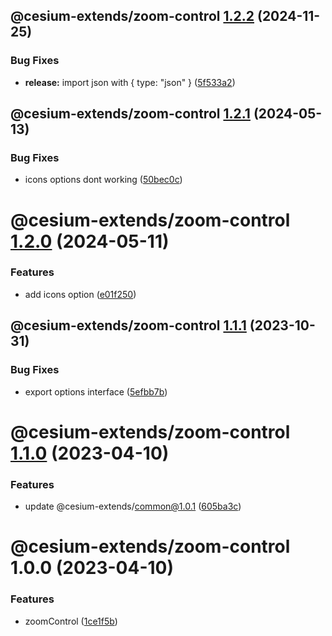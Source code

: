 ## @cesium-extends/zoom-control [1.2.2](https://github.com/hongfaqiu/cesium-extends/compare/@cesium-extends/zoom-control@1.2.1...@cesium-extends/zoom-control@1.2.2) (2024-11-25)


### Bug Fixes

* **release:** import json with { type: "json" } ([5f533a2](https://github.com/hongfaqiu/cesium-extends/commit/5f533a2ea9b3864c2f70a52f6a55a5514440e133))

## @cesium-extends/zoom-control [1.2.1](https://github.com/hongfaqiu/cesium-extends/compare/@cesium-extends/zoom-control@1.2.0...@cesium-extends/zoom-control@1.2.1) (2024-05-13)

### Bug Fixes

- icons options dont working ([50bec0c](https://github.com/hongfaqiu/cesium-extends/commit/50bec0ccc2ad2275fd86e478b771f6bdf3216660))

# @cesium-extends/zoom-control [1.2.0](https://github.com/hongfaqiu/cesium-extends/compare/@cesium-extends/zoom-control@1.1.1...@cesium-extends/zoom-control@1.2.0) (2024-05-11)

### Features

- add icons option ([e01f250](https://github.com/hongfaqiu/cesium-extends/commit/e01f2500267a700585155e2ab1a462368c7a62b0))

## @cesium-extends/zoom-control [1.1.1](https://github.com/hongfaqiu/cesium-extends/compare/@cesium-extends/zoom-control@1.1.0...@cesium-extends/zoom-control@1.1.1) (2023-10-31)

### Bug Fixes

- export options interface ([5efbb7b](https://github.com/hongfaqiu/cesium-extends/commit/5efbb7bed8726324cc95fba3bfc5a97d9af1c1cf))

# @cesium-extends/zoom-control [1.1.0](https://github.com/hongfaqiu/cesium-extends/compare/@cesium-extends/zoom-control@1.0.0...@cesium-extends/zoom-control@1.1.0) (2023-04-10)

### Features

- update @cesium-extends/common@1.0.1 ([605ba3c](https://github.com/hongfaqiu/cesium-extends/commit/605ba3c4995f548381aa573c4f18926ef8b7e7fb))

# @cesium-extends/zoom-control 1.0.0 (2023-04-10)

### Features

- zoomControl ([1ce1f5b](https://github.com/hongfaqiu/cesium-extends/commit/1ce1f5bb22d1ea543321e95a4a196f3dc633b40e))
